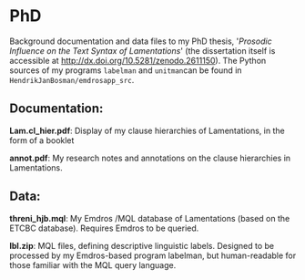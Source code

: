 # PhD
Background documentation and data files to my PhD thesis, '*Prosodic Influence on the Text Syntax of Lamentations*' (the dissertation itself is accessible at http://dx.doi.org/10.5281/zenodo.2611150). The Python sources of my programs `labelman` and `unitman`can be found in `HendrikJanBosman/emdrosapp_src`.

## Documentation:

**Lam.cl_hier.pdf**: Display of my clause hierarchies of Lamentations, in the form of a booklet

**annot.pdf**: My research notes and annotations on the clause hierarchies in Lamentations.

## Data:

**threni_hjb.mql**: My Emdros /MQL database of Lamentations (based on the ETCBC database). Requires Emdros to be queried.

**lbl.zip**: MQL files, defining descriptive linguistic labels. Designed to be processed by my Emdros-based program labelman, but human-readable for those familiar with the MQL query language.

